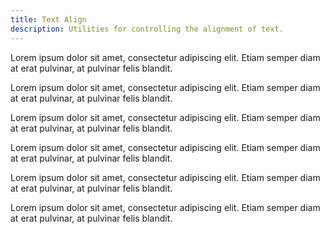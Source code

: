 ```yaml
---
title: Text Align
description: Utilities for controlling the alignment of text.
---
```

<div>
	<table-utility prefix="text" property="text-align" class="mb-lg"></table-utility>
    <card-example>
		<div class="container h-full rounded-md bg-surface-1 p-24">
			<p class="text-left border-b border-alpha-1 mb-24 pb-24">Lorem ipsum
				dolor sit amet, consectetur adipiscing elit. Etiam semper diam at
				erat pulvinar, at pulvinar felis blandit.</p>
			<p class="text-center border-b border-alpha-1 mb-24 pb-24">Lorem ipsum
				dolor sit amet, consectetur adipiscing elit. Etiam semper diam at
				erat pulvinar, at pulvinar felis blandit.</p>
			<p class="text-right border-b border-alpha-1 mb-24 pb-24">Lorem ipsum
				dolor sit amet, consectetur adipiscing elit. Etiam semper diam at
				erat pulvinar, at pulvinar felis blandit.</p>
			<p class="text-justify border-b border-alpha-1 mb-24 pb-24">Lorem ipsum
				dolor sit amet, consectetur adipiscing elit. Etiam semper diam at
				erat pulvinar, at pulvinar felis blandit.</p>
			<p class="text-start border-b border-alpha-1 mb-24 pb-24">Lorem ipsum
				dolor sit amet, consectetur adipiscing elit. Etiam semper diam at
				erat pulvinar, at pulvinar felis blandit.</p>
			<p class="text-end">Lorem ipsum dolor sit amet, consectetur adipiscing
				elit. Etiam semper diam at erat pulvinar, at pulvinar felis blandit.</p>
		</div>
    </card-example>
</div>